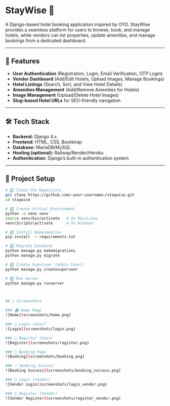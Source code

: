 # StayWise 🏨
A Django-based hotel booking application inspired by OYO. StayWise provides a seamless platform for users to browse, book, and manage hotels, while vendors can list properties, update amenities, and manage bookings from a dedicated dashboard.

---

## 🚀 Features
- **User Authentication** (Registration, Login, Email Verification, OTP Login)
- **Vendor Dashboard** (Add/Edit Hotels, Upload Images, Manage Bookings)
- **Hotel Listings** (Search, Sort, and View Hotel Details)
- **Amenities Management** (Add/Remove Amenities for Hotels)
- **Image Management** (Upload/Delete Hotel Images)
- **Slug-based Hotel URLs** for SEO-friendly navigation

---

## 🛠️ Tech Stack
- **Backend:** Django 4.x
- **Frontend:** HTML, CSS, Bootstrap
- **Database:** MariaDB/MySQL
- **Hosting (optional):** Railway/Render/Heroku
- **Authentication:** Django’s built-in authentication system

---

## 📂 Project Setup
```bash
# 1️⃣ Clone the Repository
git clone https://github.com/<your-username>/staywise.git
cd staywise

# 2️⃣ Create Virtual Environment
python -m venv venv
source venv/bin/activate   # On Mac/Linux
venv\Scripts\activate      # On Windows

# 3️⃣ Install Dependencies
pip install -r requirements.txt

# 4️⃣ Migrate Database
python manage.py makemigrations
python manage.py migrate

# 5️⃣ Create Superuser (Admin Panel)
python manage.py createsuperuser

# 6️⃣ Run Server
python manage.py runserver



## 📸 Screenshots

### 🏠 Home Page
![Home](screenshots/home.png)

### 🔑 Login (User)
![Login](screenshots/login.png)

### 📝 Register (User)
![Register](screenshots/register.png)

### 🏨 Booking Page
![Booking](screenshots/booking.png)

### ✅ Booking Success
![Booking Success](screenshots/booking_success.png)

### 🔑 Login (Vendor)
![Vendor Login](screenshots/login_vendor.png)

### 📝 Register (Vendor)
![Vendor Register](screenshots/register_vendor.png)

